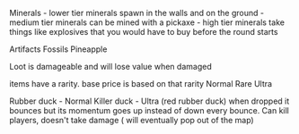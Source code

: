 
Minerals
	- lower tier minerals spawn in the walls and on the ground
	- medium tier minerals can be mined with a pickaxe 
	- high tier minerals take things like explosives that you would have to buy before the round starts

Artifacts
Fossils 
Pineapple

Loot is damageable and will lose value when damaged



items have a rarity. base price is based on that rarity 
Normal
Rare 
Ultra



Rubber duck - Normal
Killer duck - Ultra (red rubber duck)
	when dropped it bounces but its momentum goes up instead of down every bounce. Can kill players, doesn't take damage ( will eventually pop out of the map)